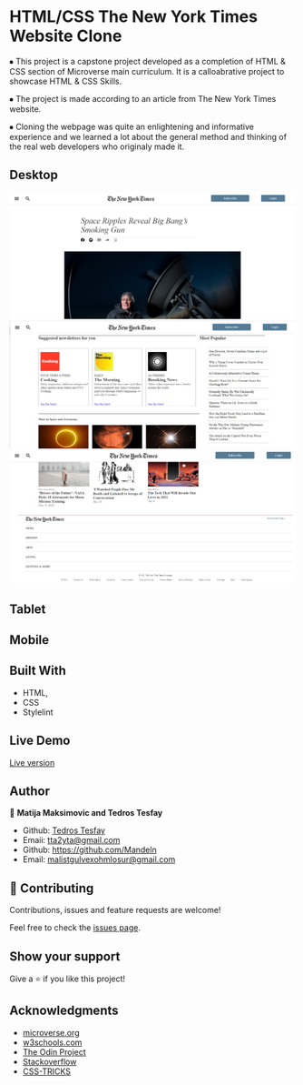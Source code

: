 # HTML/CSS The New York Times Website Clone

⦁	This project is a capstone project developed as a completion of HTML & CSS section of Microverse main curriculum. It is a calloabrative project to showcase HTML & CSS Skills.&nbsp;

⦁	 The project is made according to an article from The New York Times website.&nbsp;

⦁	 Cloning the webpage was quite an enlightening and informative experience and we learned a lot about the general method and thinking of the real web developers who originaly made it.


## Desktop

![screenshot](./images/nyt-readme-1.png)
![screenshot](./images/nyt-readme-2.png)
![screenshot](./images/nyt-readme-3.png)

## Tablet

## Mobile

## Built With

- HTML,
- CSS
- Stylelint

## Live Demo

<a href="https://raw.githack.com/tta2yta/The-New-York-Times-WebSite/feature/index.html">Live version</a>

## Author

👤 **Matija Maksimovic and Tedros Tesfay**

- Github: [Tedros Tesfay](https://github.com/tta2yta)
- Emaii: tta2yta@gmail.com
- Github: https://github.com/Mandeln
- Email: malistgulvexohmlosur@gmail.com


## 🤝 Contributing

Contributions, issues and feature requests are welcome!

Feel free to check the <a href="https://github.com/tta2yta/The-New-York-Times-WebSite/issues" target="_blank">issues page</a>.

## Show your support

Give a ⭐️ if you like this project!

## Acknowledgments

- <a href="https://www.microverse.org/" target="_blank">microverse.org</a>
- <a href="https://www.w3schools.com/" target="_blank">w3schools.com</a>
- <a href="https://www.theodinproject.com/" target="_blank">The Odin Project</a>
- <a href="https://www.stackoverflow.com/" target="_blank">Stackoverflow</a>
- <a href="https://css-tricks.com/" target="_blank">CSS-TRICKS</a>
